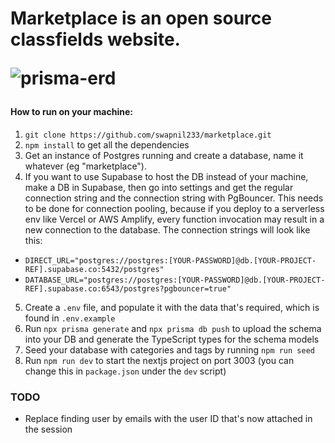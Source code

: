 <h1> Marketplace is an open source classfields website.
<br>

![prisma-erd](https://user-images.githubusercontent.com/36313876/233464611-61a3aa4b-0393-4b26-8da1-dec491354a81.svg)

#### How to run on your machine:

1. `git clone https://github.com/swapnil233/marketplace.git`
2. `npm install` to get all the dependencies
3. Get an instance of Postgres running and create a database, name it whatever (eg "marketplace").
4. If you want to use Supabase to host the DB instead of your machine, make a DB in Supabase, then go into settings and get the regular connection string and the connection string with PgBouncer. This needs to be done for connection pooling, because if you deploy to a serverless env like Vercel or AWS Amplify, every function invocation may result in a new connection to the database. The connection strings will look like this:

- `DIRECT_URL="postgres://postgres:[YOUR-PASSWORD]@db.[YOUR-PROJECT-REF].supabase.co:5432/postgres"`
- `DATABASE_URL="postgres://postgres:[YOUR-PASSWORD]@db.[YOUR-PROJECT-REF].supabase.co:6543/postgres?pgbouncer=true"`

5. Create a `.env` file, and populate it with the data that's required, which is found in `.env.example`
6. Run `npx prisma generate` and `npx prisma db push` to upload the schema into your DB and generate the TypeScript types for the schema models
7. Seed your database with categories and tags by running `npm run seed`
8. Run `npm run dev` to start the nextjs project on port 3003 (you can change this in `package.json` under the `dev` script)

### TODO

- Replace finding user by emails with the user ID that's now attached in the session
